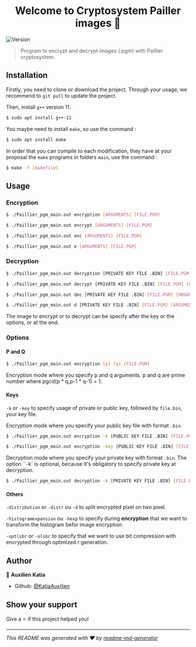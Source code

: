 <h1 align="center">Welcome to Cryptosystem Pailler images 👋</h1>
<p>
  <img alt="Version" src="https://img.shields.io/badge/version-1-blue.svg?cacheSeconds=2592000" />
</p>

> Program to encrypt and decrypt images (.pgm) with Paillier cryptosystem.

## Installation


Firstly, you need to clone or download the project. Through your usage, we recommend to `git pull` to update the project.

Then, install `g++` version 11.
```sh
$ sudo apt install g++-11
```

You maybe need to install `make`, so use the command :
```sh
$ sudo apt install make
```
In order that you can compile to each modification, they have at your proposal the `make` programs in folders `main`, use the command :
```sh
$ make -f [makefile]
```

## Usage

### Encryption
```sh
$ ./Paillier_pgm_main.out encryption [ARGUMENTS] [FILE.PGM]
```
```sh
$ ./Paillier_pgm_main.out encrypt [ARGUMENTS] [FILE.PGM] 
```
```sh
$ ./Paillier_pgm_main.out enc [ARGUMENTS] [FILE.PGM]
```
```sh
$ ./Paillier_pgm_main.out e [ARGUMENTS] [FILE.PGM]
```

### Decryption

```sh
$ ./Paillier_pgm_main.out decryption [PRIVATE KEY FILE .BIN] [FILE.PGM] [ARGUMENTS]
```

```sh
$ ./Paillier_pgm_main.out decrypt [PRIVATE KEY FILE .BIN] [FILE.PGM] [ARGUMENTS]
```

```sh
$ ./Paillier_pgm_main.out dec [PRIVATE KEY FILE .BIN] [FILE.PGM] [ARGUMENTS]
```
```sh
$ ./Paillier_pgm_main.out d [PRIVATE KEY FILE .BIN] [FILE.PGM] [ARGUMENTS] 
```

The image to encrypt or to decrypt can be specify after the key or the options, or at the end.

### Options
#### P and Q

```sh
$ ./Paillier_pgm_main.out encryption [p] [q] [FILE.PGM] 
```

Encryption mode where you specify p and q arguments. p and q are prime number where pgcd(p * q,p-1 * q-1) = 1.

#### Keys
`-k` or `-key` to specify usage of private or public key, followed by `file.bin`, your key file.

Encryption mode where you specify your public key file with format `.bin`.
```sh
$ ./Paillier_pgm_main.out encryption -k [PUBLIC KEY FILE .BIN] [FILE.PGM] 
```
```sh
$ ./Paillier_pgm_main.out encryption -key [PUBLIC KEY FILE .BIN] [FILE.PGM]
```

Decryption mode where you specify your private key with format `.bin`.
The option ``-k` is optional, because it's obligatory to specify private key at decryption.
```sh
$ ./Paillier_pgm_main.out decryption -k [PRIVATE KEY FILE .BIN] [FILE.PGM]
```

#### Others

`-distribution` or `-distr` ou `-d` to split encrypted pixel on two pixel.

`-histogramexpansion` ou `-hexp` to specify during **encryption** that we want to transform the histogram befor image encryption.

`-optlsbr` or `-olsbr` to specify that we want to use bit compression with encrypted through optimized r generation.
<!-- 
\verb|-optlsbrcomp| ou \verb|-olsbrc|  pour préciser qu'on souhaite utiliser la "compression" des pixels chiffrés en générant des valeurs aléatoires \(r\) favorable et en utilisant des compléments de chiffré pour élargir les valeurs.\\

\verb|-optlsbrg| ou \verb|-olsbrg|  pour préciser qu'on souhaite effectuer une "compression" des pixels chiffrés en générant des valeurs aléatoires \(r\) favorable et en générant le paramètre \(g\) le plus optimisé pour favoriser cette compression.\\
… -->



## Author

👤 **Auxilien Katia**

* Github: [@KatiaAuxilien](https://github.com/KatiaAuxilien)

## Show your support

Give a ⭐️ if this project helped you!

***
_This README was generated with ❤️ by [readme-md-generator](https://github.com/kefranabg/readme-md-generator)_
